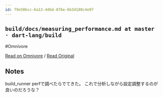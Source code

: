 ```yaml
---
id: f9e50bcc-6a13-4dbd-876e-6b3d180c4e97
---
```


## `build/docs/measuring_performance.md at master · dart-lang/build`
#Omnivore

[Read on Omnivore](https://omnivore.app/me/build-docs-measuring-performance-md-at-master-dart-lang-build-18f7a27af69) / [Read Original](https://github.com/dart-lang/build/blob/master/docs/measuring_performance.md)

## Notes

build_runner perfで調べたらでてきた。
これで分析しながら設定調整するのが良いのだろうな？


